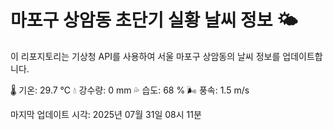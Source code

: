
# 마포구 상암동 초단기 실황 날씨 정보 🌤️

이 리포지토리는 기상청 API를 사용하여 서울 마포구 상암동의 날씨 정보를 업데이트합니다. 

🌡️ 기온: 29.7 ℃
💧 강수량: 0 mm
💦 습도: 68 %
🌬️ 풍속: 1.5 m/s

마지막 업데이트 시각: 2025년 07월 31일 08시 11분    
